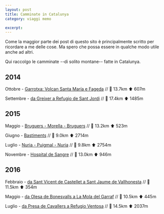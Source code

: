 ```yaml
---
layout: post
title: Camminate in Catalunya
category: viaggi memo

excerpt: 
---
```


Come la maggior parte dei post di questo sito è principalmente scritto per ricordare a me delle cose. Ma spero che possa essere in qualche modo utile anche ad altri.

Qui raccolgo le camminate --di solito montane-- fatte in Catalunya.


## 2014

Ottobre - [Garrotxa: Volcan Santa Mar&iacute;a e Fageda](http://es.wikiloc.com/wikiloc/view.do?id=14170864)
 // :repeat: 13.7km  :arrow_up: 607m 

Settembre - [da Greixer a Refugio de Sant Jordi](http://es.wikiloc.com/wikiloc/view.do?id=14170515) // :repeat: 17.4km  :arrow_up: 1485m


## 2015

Maggio - [Bruguers - Morella - Bruguers](http://es.wikiloc.com/wikiloc/view.do?id=9830282) // :repeat: 13.2km :arrow_up: 523m

Giugno - [Bastiments](http://es.wikiloc.com/wikiloc/view.do?id=14167993) // :repeat: 9.0km :arrow_up: 2714m

Luglio - [Nuria - Puigmal - Nuria](http://es.wikiloc.com/wikiloc/view.do?id=14168178) // :repeat: 9.8km :arrow_up: 2754m

Novembre - [Hospital de Sangre](http://es.wikiloc.com/wikiloc/view.do?id=14168244) // :repeat: 13.0km :arrow_up: 946m

## 2016

Febbraio - [da Sant Vicent de Castellet a Sant Jaume de Vallhonesta](http://es.wikiloc.com/wikiloc/view.do?id=14168360) // :repeat: 11.5km :arrow_up: 354m 

Maggio - [da Olesa de Bonesvalls a La Mola del Garraf](http://es.wikiloc.com/wikiloc/view.do?id=14168415) // :repeat: 10.5km :arrow_up: 445m

Luglio - [da Presa de Cavallers a Refugio Ventosa](http://es.wikiloc.com/wikiloc/view.do?id=14168444) // :repeat: 14.5km :arrow_up: 2037m



